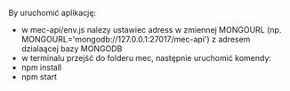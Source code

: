 By uruchomić aplikację: 
- w mec-api/env.js nalezy ustawiec adress w zmiennej MONGOURL 
(np. MONGOURL='mongodb://127.0.0.1:27017/mec-api') z adresem dzialaącej bazy MONGODB
- w terminalu przejść do folderu mec, następnie uruchomić komendy:
- npm install
- npm start
